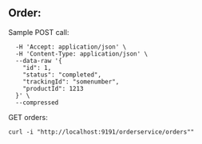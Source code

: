 ## Order:

Sample POST call:
```curl 'http://localhost:9191/orderservice/orders' \
  -H 'Accept: application/json' \
  -H 'Content-Type: application/json' \
  --data-raw '{
    "id": 1,
    "status": "completed",
    "trackingId": "somenumber",
    "productId": 1213
  }' \
  --compressed
  ```

GET orders:

```curl -i "http://localhost:9191/orderservice/orders""```

